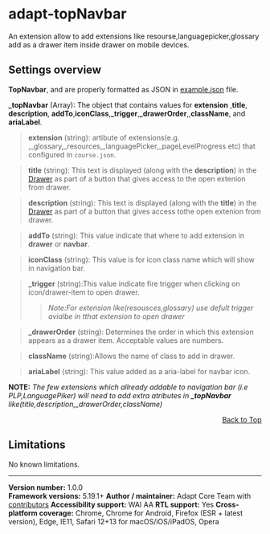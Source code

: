 # adapt-topNavbar

An extension allow to add extensions like resourse,languagepicker,glossary add as a drawer item inside drawer on mobile devices.


## Settings overview

**TopNavbar**, and are properly formatted as JSON in [example.json](https://github.com/NayanKhedkar/adapt-topNavbar/blob/master/example.json) file.

**\_topNavbar** (Array): The  object that contains values for **extension** ,**title**, **description**, **addTo**,**iconClass**,**\_trigger**,**\_drawerOrder**,,**className**, and **ariaLabel**.

>**extension** (string): artibute of extensions(e.g. ,_glossary,_resources,_languagePicker,_pageLevelProgress etc) that configured in `course.json`.

>**title** (string): This text is displayed (along with the **description**) in the [Drawer](https://github.com/adaptlearning/adapt_framework/wiki/Core-modules#drawer) as part of a button that gives access to the open extenion from drawer.

>**description** (string): This text is displayed (along with the **title**) in the [Drawer](https://github.com/adaptlearning/adapt_framework/wiki/Core-modules#drawer) as part of a button that gives access tothe open extenion from drawer.

>**addTo** (string): This value indicate that where to add extension in **drawer** or **navbar**.

>**iconClass** (string): This value is for icon class name which will show in navigation bar.

>**\_trigger** (string):This value indicate fire trigger when clicking on icon/drawer-item to open drawer.
>>*Note:For extension like(resousces,glossary) use defult trigger avialbe in tthat extension to open drawer*

>**\_drawerOrder** (string): Determines the order in which this extension appears as a drawer item. Acceptable values are numbers.

>**className** (string):Allows the name of class to add in drawer.

>**ariaLabel** (string): This value added as a aria-label for navbar icon. 


**NOTE:**
  *The few extensions which allready addable to navigation bar (i.e PLP,LanguagePiker) will need to add extra atributes in **_topNavbar** like(title,description,_drawerOrder,className)*
<div float align=right><a href="#top">Back to Top</a></div>

## Limitations

No known limitations.

----------------------------
**Version number:**  1.0.0   
**Framework versions:**  5.19.1+
**Author / maintainer:** Adapt Core Team with [contributors](https://github.com/NayanKhedkar/adapt-topNavbar/graphs/contributors)
**Accessibility support:** WAI AA
**RTL support:** Yes
**Cross-platform coverage:** Chrome, Chrome for Android, Firefox (ESR + latest version), Edge, IE11, Safari 12+13 for macOS/iOS/iPadOS, Opera
